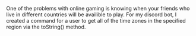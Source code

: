 One of the problems with online gaming is knowing when your friends who live in different countries will be availible to play. For my discord bot, I created a command for a user to get all of the time zones in the specified region via the toString() method.
